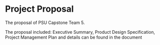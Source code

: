 # Project Proposal
The proposal of PSU Capstone Team 5.

The proposal included: Executive Summary, Product Design Specification, Project Management Plan and details can be found in the document
